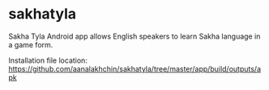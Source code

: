 # sakhatyla
Sakha Tyla Android app allows English speakers to learn Sakha language in a game form.

Installation file location: https://github.com/aanalakhchin/sakhatyla/tree/master/app/build/outputs/apk

